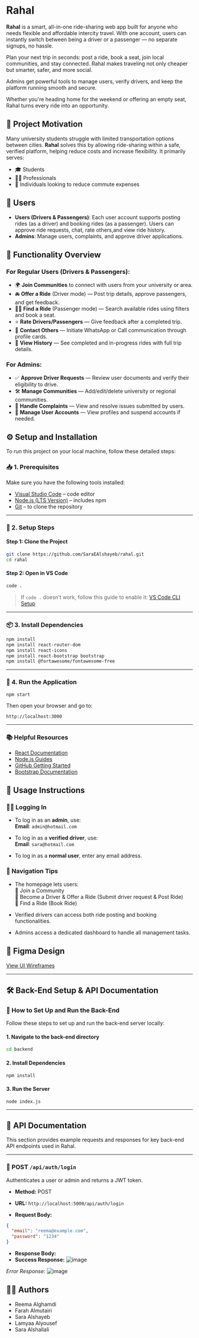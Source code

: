 # Rahal

**Rahal** is a smart, all-in-one ride-sharing web app built for anyone who needs flexible and affordable intercity travel. With one account, users can instantly switch between being a driver or a passenger — no separate signups, no hassle.

Plan your next trip in seconds: post a ride, book a seat, join local communities, and stay connected. Rahal makes traveling not only cheaper but smarter, safer, and more social.

Admins get powerful tools to manage users, verify drivers, and keep the platform running smooth and secure.

Whether you're heading home for the weekend or offering an empty seat, Rahal turns every ride into an opportunity.

## 🚀 Project Motivation

Many university students struggle with limited transportation options between cities. **Rahal** solves this by allowing ride-sharing within a safe, verified platform, helping reduce costs and increase flexibility. It primarily serves:

- 🎓 Students
- 👩‍💼 Professionals
- 🚗 Individuals looking to reduce commute expenses

## 👥 Users

- **Users (Drivers & Passengers)**: Each user account supports posting rides (as a driver) and booking rides (as a passenger). Users can approve ride requests, chat, rate others,and view ride history.
- **Admins**: Manage users, complaints, and approve driver applications.

## 📲 Functionality Overview

### For Regular Users (Drivers & Passengers):

- 🌍 **Join Communities** to connect with users from your university or area.
- 🚘 **Offer a Ride** (Driver mode) — Post trip details, approve passengers, and get feedback.
- 🧍‍♀️ **Find a Ride** (Passenger mode) — Search available rides using filters and book a seat.
- ⭐ **Rate Drivers/Passengers** — Give feedback after a completed trip.
- 📱 **Contact Others** — Initiate WhatsApp or Call communication through profile cards.
- 🧾 **View History** — See completed and in-progress rides with full trip details.

### For Admins:

- ✅ **Approve Driver Requests** — Review user documents and verify their eligibility to drive.
- 🛠 **Manage Communities** — Add/edit/delete university or regional communities.
- 📂 **Handle Complaints** — View and resolve issues submitted by users.
- 🔐 **Manage User Accounts** — View profiles and suspend accounts if needed.

## ⚙️ Setup and Installation

To run this project on your local machine, follow these detailed steps:

### 📥 1. Prerequisites

Make sure you have the following tools installed:

- [Visual Studio Code](https://code.visualstudio.com/) – code editor
- [Node.js (LTS Version)](https://nodejs.org/) – includes npm
- [Git](https://git-scm.com/) – to clone the repository

---

### 🧪 2. Setup Steps

#### Step 1: Clone the Project

```bash
git clone https://github.com/SaraEAlshayeb/rahal.git
cd rahal
```

#### Step 2: Open in VS Code

```bash
code .
```

> If `code .` doesn’t work, follow this guide to enable it: [VS Code CLI Setup](https://code.visualstudio.com/docs/setup/windows#_launching-from-the-command-line)

---

### 📦 3. Install Dependencies

```bash
npm install
npm install react-router-dom
npm install react-icons
npm install react-bootstrap bootstrap
npm install @fortawesome/fontawesome-free
```

---

### 🚀 4. Run the Application

```bash
npm start
```

Then open your browser and go to:

```
http://localhost:3000
```

---

### 📚 Helpful Resources

- [React Documentation](https://react.dev/)
- [Node.js Guides](https://nodejs.dev/learn)
- [GitHub Getting Started](https://docs.github.com/en/get-started)
- [Bootstrap Documentation](https://getbootstrap.com/docs/)

## 🧭 Usage Instructions

### 🧑‍💻 Logging In

- To log in as an **admin**, use:  
  **Email**: `admin@hotmail.com`

- To log in as a **verified driver**, use:  
  **Email**: `sara@hotmail.com`

- To log in as a **normal user**, enter any email address.

### 👣 Navigation Tips

- The homepage lets users:  
  🔹 Join a Community  
  🔹 Become a Driver & Offer a Ride (Submit driver request & Post Ride)  
  🔹 Find a Ride (Book Ride)

- Verified drivers can access both ride posting and booking functionalities.
- Admins access a dedicated dashboard to handle all management tasks.

## 🎨 Figma Design

[View UI Wireframes](https://www.figma.com/design/k3QKIAhjpatlG2pk0rtMuc/Responsive-Landing-Page-Design-%7C-Website-Home-Page-Design-%7C-Agency-Website-UI-Design--Community-?node-id=0-1&t=6JTZBZtIEEP0GNNm-1)

---

## 🛠️ Back-End Setup & API Documentation

### 📁 How to Set Up and Run the Back-End

Follow these steps to set up and run the back-end server locally:

#### 1. Navigate to the back-end directory

```bash
cd backend
```
#### 2. Install Dependencies

```bash
npm install
```

#### 3. Run the Server

```bash
node index.js
```
---

## 📡 API Documentation

This section provides example requests and responses for key back-end API endpoints used in Rahal.

---

### 🔐 POST `/api/auth/login`

Authenticates a user or admin and returns a JWT token.

- **Method:** POST  
- **URL:** `http://localhost:5000/api/auth/login`

- **Request Body:**
```json
{
  "email": "reema@example.com",
  "password": "1234"
}
```
- **Response Body:**
- **Success Response:**
![image](https://github.com/user-attachments/assets/4cb4471b-15d9-497c-8410-467d41af6145)

*Error Response:* 
![image](https://github.com/user-attachments/assets/52014e84-ff3f-4686-9369-f9edb0c66724)


## 👩‍💻 Authors

- Reema Alghamdi
- Farah Almutairi
- Sara Alshayeb
- Lamyaa Alyousef
- Sara Alshallali
